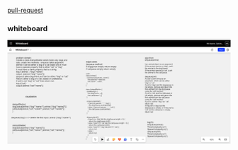 [pull-request](https://github.com/Motasem-Sulaiman/data-structures-and-algorithms/pull/18)

### whiteboard
![](./challenge12.png)